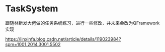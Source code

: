 # TaskSystem
跟随林新发大佬做的任务系统练习，进行一些修改，并未来会改为QFramework实现

https://linxinfa.blog.csdn.net/article/details/119023984?spm=1001.2014.3001.5502

